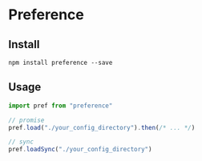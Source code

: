 # Preference

## Install

```
npm install preference --save
```

## Usage

```js
import pref from "preference"

// promise
pref.load("./your_config_directory").then(/* ... */)

// sync
pref.loadSync("./your_config_directory")
```
